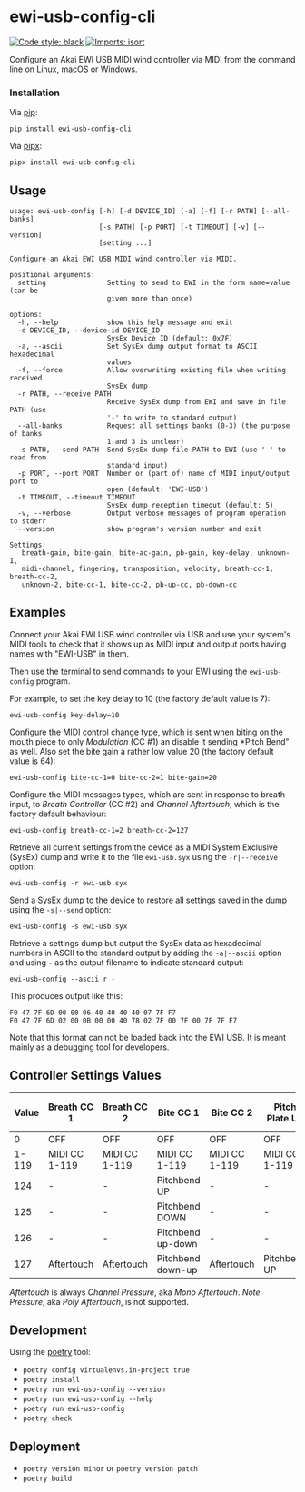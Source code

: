 # ewi-usb-config-cli

[![Code style: black](https://img.shields.io/badge/code%20style-black-000000.svg)](https://github.com/psf/black)
[![Imports: isort](https://img.shields.io/badge/%20imports-isort-%231674b1?style=flat&labelColor=ef8336)](https://pycqa.github.io/isort/)

Configure an Akai EWI USB MIDI wind controller via MIDI from the command line
on Linux, macOS or Windows.


### Installation

Via [pip](https://github.com/pypa/pip):

```con
pip install ewi-usb-config-cli
```

Via [pipx](https://github.com/pypa/pipx):

```con
pipx install ewi-usb-config-cli
```


## Usage

```
usage: ewi-usb-config [-h] [-d DEVICE_ID] [-a] [-f] [-r PATH] [--all-banks]
                      [-s PATH] [-p PORT] [-t TIMEOUT] [-v] [--version]
                      [setting ...]

Configure an Akai EWI USB MIDI wind controller via MIDI.

positional arguments:
  setting               Setting to send to EWI in the form name=value (can be
                        given more than once)

options:
  -h, --help            show this help message and exit
  -d DEVICE_ID, --device-id DEVICE_ID
                        SysEx Device ID (default: 0x7F)
  -a, --ascii           Set SysEx dump output format to ASCII hexadecimal
                        values
  -f, --force           Allow overwriting existing file when writing received
                        SysEx dump
  -r PATH, --receive PATH
                        Receive SysEx dump from EWI and save in file PATH (use
                        '-' to write to standard output)
  --all-banks           Request all settings banks (0-3) (the purpose of banks
                        1 and 3 is unclear)
  -s PATH, --send PATH  Send SysEx dump file PATH to EWI (use '-' to read from
                        standard input)
  -p PORT, --port PORT  Number or (part of) name of MIDI input/output port to
                        open (default: 'EWI-USB')
  -t TIMEOUT, --timeout TIMEOUT
                        SysEx dump reception timeout (default: 5)
  -v, --verbose         Output verbose messages of program operation to stderr
  --version             show program's version number and exit

Settings:
   breath-gain, bite-gain, bite-ac-gain, pb-gain, key-delay, unknown-1,
   midi-channel, fingering, transposition, velocity, breath-cc-1, breath-cc-2,
   unknown-2, bite-cc-1, bite-cc-2, pb-up-cc, pb-down-cc
```


## Examples

Connect your Akai EWI USB wind controller via USB and use your system's MIDI
tools to check that it shows up as MIDI input and output ports having names
with "EWI-USB" in them.

Then use the terminal to send commands to your EWI using the `ewi-usb-config`
program.

For example, to set the key delay to 10 (the factory default value is 7):

```con
ewi-usb-config key-delay=10
```

Configure the MIDI control change type, which is sent when biting on the mouth
piece to only *Modulation* (CC #1) an disable it sending *Pitch Bend" as well.
Also set the bite gain a rather low value 20 (the factory default value is 64):

```con
ewi-usb-config bite-cc-1=0 bite-cc-2=1 bite-gain=20
```

Configure the MIDI messages types, which are sent in response to breath input,
to *Breath Controller* (CC #2) and *Channel Aftertouch*, which is the factory
default behaviour:

```con
ewi-usb-config breath-cc-1=2 breath-cc-2=127
```

Retrieve all current settings from the device as a MIDI System Exclusive (SysEx)
dump and write it to the file `ewi-usb.syx` using the `-r|--receive` option:

```con
ewi-usb-config -r ewi-usb.syx
```

Send a SysEx dump to the device to restore all settings saved in the dump using
the `-s|--send` option:

```con
ewi-usb-config -s ewi-usb.syx
```

Retrieve a settings dump but output the SysEx data as hexadecimal numbers in
ASCII to the standard output by adding the `-a|--ascii` option and using `-` as
the output filename to indicate standard output:

```con
ewi-usb-config --ascii r -
```

This produces output like this:

```
F0 47 7F 6D 00 00 06 40 40 40 40 07 7F F7
F0 47 7F 6D 02 00 0B 00 00 40 78 02 7F 00 7F 00 7F 7F F7
```

Note that this format can not be loaded back into the EWI USB. It is meant
mainly as a debugging tool for developers.


## Controller Settings Values

| Value | Breath CC 1   | Breath CC 2   | Bite CC 1         | Bite CC 2     | Pitch Plate Up | Pitch Plate Down |
| ----- | ------------- | ------------- | ----------------- | ------------- | -------------- | ---------------- |
| 0     | OFF           | OFF           | OFF               | OFF           | OFF            | OFF              |
| 1-119 | MIDI CC 1-119 | MIDI CC 1-119 | MIDI CC 1-119     | MIDI CC 1-119 | MIDI CC 1-119  | MIDI CC 1-119    |
| 124   | -             | -             | Pitchbend UP      | -             | -              | -                |
| 125   | -             | -             | Pitchbend DOWN    | -             | -              | -                |
| 126   | -             | -             | Pitchbend up-down | -             | -              | -                |
| 127   | Aftertouch    | Aftertouch    | Pitchbend down-up | Aftertouch    | Pitchbend UP   | Pitchbend DOWN   |


*Aftertouch* is always *Channel Pressure*, aka *Mono Aftertouch*.
*Note Pressure*, aka *Poly Aftertouch*, is not supported.


## Development

Using the [poetry](https://python-poetry.org/) tool:

- `poetry config virtualenvs.in-project true`
- `poetry install`
- `poetry run ewi-usb-config --version`
- `poetry run ewi-usb-config --help`
- `poetry run ewi-usb-config`
- `poetry check`


## Deployment

- `poetry version minor` or `poetry version patch`
- `poetry build`

